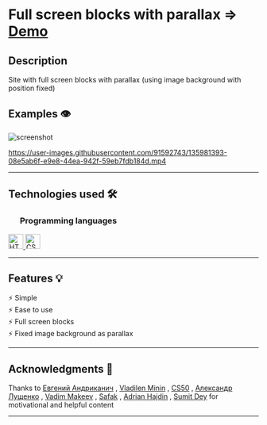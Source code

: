 # Full screen blocks with parallax ⇒ [Demo](https://fullscreen-blocks-for-parallax.netlify.app)

## Description

Site with full screen blocks with parallax (using image background with position fixed)

## Examples 👁️

![screenshot](https://user-images.githubusercontent.com/91592743/135982268-f01264df-c099-46a3-8786-f65b985d1a41.png)

https://user-images.githubusercontent.com/91592743/135981393-08e5ab6f-e9e8-44ea-942f-59eb7fdb184d.mp4

---

## Technologies used 🛠️

<h3 align="left"> &nbsp  &nbsp  &nbsp Programming languages</h3>

<a href="https://www.w3.org/html/" target="_blank"> <img src="https://img.shields.io/badge/HTML5-E34F26?style=for-the-badge&logo=html5&logoColor=white" alt="HTML5" height="30"/> </a>
<a href="https://www.w3schools.com/css/" target="_blank"> <img src="https://img.shields.io/badge/CSS3-1572B6?style=for-the-badge&logo=css3&logoColor=white" alt="CSS3" height="30"/> </a>

---

## Features 💡

⚡️ Simple\
⚡️ Ease to use\
⚡️ Full screen blocks\
⚡️ Fixed image background as parallax

---

## Acknowledgments 🎁

Thanks to
[Евгений Андриканич](https://fls.guru/) ,
[Vladilen Minin](https://www.youtube.com/c/VladilenMinin) ,
[CS50](https://cs50.harvard.edu/college/2021/fall/) ,
[Александр Лущенко](https://itgid.info/) ,
[Vadim Makeev](https://www.youtube.com/channel/UCaTfYudJUVA8cV_But8KZVQ) ,
[Safak](https://github.com/safak) ,
[Adrian Hajdin](https://www.completepathtojavascriptmastery.com/) ,
[Sumit Dey](https://www.youtube.com/c/BackbenchCoder)
for motivational and helpful content

---

